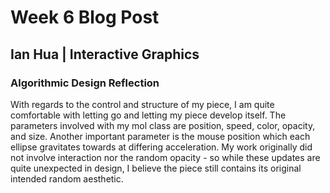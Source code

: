 # Week 6 Blog Post
## Ian Hua | Interactive Graphics

### Algorithmic Design Reflection

With regards to the control and structure of my piece, I am quite comfortable with letting go and letting my piece develop itself. The parameters involved with my mol class are position, speed, color, opacity, and size. Another important parameter is the mouse position which each ellipse gravitates towards at differing acceleration. My work originally did not involve interaction nor the random opacity - so while these updates are quite unexpected in design, I believe the piece still contains its original intended random aesthetic.